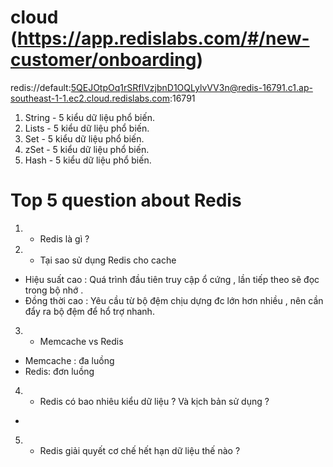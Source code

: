 # cloud (https://app.redislabs.com/#/new-customer/onboarding)

redis://default:5QEJOtpOq1rSRfIVzjbnD1OQLylvVV3n@redis-16791.c1.ap-southeast-1-1.ec2.cloud.redislabs.com:16791

1. String - 5 kiểu dữ liệu phổ biến.
2. Lists - 5 kiểu dữ liệu phổ biến.
3. Set - 5 kiểu dữ liệu phổ biến.
4. zSet - 5 kiểu dữ liệu phổ biến.
5. Hash - 5 kiểu dữ liệu phổ biến.

# Top 5 question about Redis

1. - Redis là gì ?

2. - Tại sao sử dụng Redis cho cache

- Hiệu suất cao : Quá trình đầu tiên truy cập ổ cứng , lần tiếp theo sẽ đọc trong bộ nhớ .
- Đồng thời cao : Yêu cầu từ bộ đệm chịu dựng đc lớn hơn nhiều , nên cần đẩy ra bộ đệm để hổ trợ nhanh.

3. - Memcache vs Redis

- Memcache : đa luồng
- Redis: đơn luồng

4. - Redis có bao nhiêu kiểu dữ liệu ? Và kịch bản sử dụng ?

-

5. - Redis giải quyết cơ chế hết hạn dữ liệu thế nào ?
